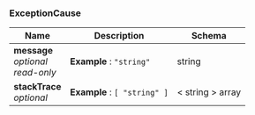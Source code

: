 
<a name="exceptioncause"></a>
### ExceptionCause

|Name|Description|Schema|
|---|---|---|
|**message**  <br>*optional*  <br>*read-only*|**Example** : `"string"`|string|
|**stackTrace**  <br>*optional*|**Example** : `[ "string" ]`|< string > array|




